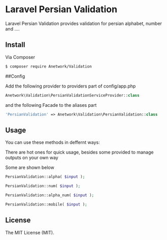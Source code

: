 # Laravel Persian Validation

Laravel Persian Validation provides validation for persian alphabet, number and ....

## Install

Via Composer

``` bash
$ composer require Anetwork/Validation
```

##Config

Add the following provider to providers part of config/app.php
``` php
Anetwork\Validation\PersianValidationServiceProvider::class
```

and the following Facade to the aliases part
``` php
'PersianValidation' => Anetwork\Validation\PersianValidation::class
```

## Usage

You can use these methods in deffernt ways:

There are hot ones for quick usage, besides some provided to manage outputs on your own way

Some are shown below

``` php
PersianValidation::alpha( $input );
```

``` php
PersianValidation::num( $input );
```

``` php
PersianValidation::alpha_num( $input );
```

``` php
PersianValidation::mobile( $input );
```

## License

The MIT License (MIT).
